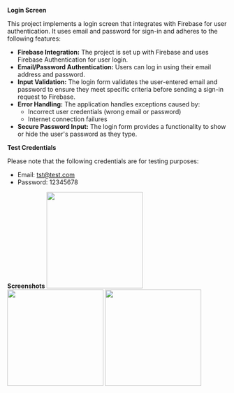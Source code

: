 **Login Screen**

This project implements a login screen that integrates with Firebase for user authentication. It uses email and password for sign-in and adheres to the following features:

* **Firebase Integration:** The project is set up with Firebase and uses Firebase Authentication for user login.
* **Email/Password Authentication:** Users can log in using their email address and password.
* **Input Validation:** The login form validates the user-entered email and password to ensure they meet specific criteria before sending a sign-in request to Firebase.
* **Error Handling:** The application handles exceptions caused by:
    * Incorrect user credentials (wrong email or password)
    * Internet connection failures
* **Secure Password Input:** The login form provides a functionality to show or hide the user's password as they type.

**Test Credentials**

Please note that the following credentials are for testing purposes:
* Email: tst@test.com
* Password: 12345678

**Screenshots**
<img src="https://github.com/user-attachments/assets/907f0387-edbb-400c-85fe-d7dca4aa5e6a" width="220"/>
<img src="https://github.com/user-attachments/assets/62c472eb-bd82-416e-8c47-691fad0b8f2a" width="220"/>
<img src="https://github.com/user-attachments/assets/d80a887c-bb40-412d-9734-ce22b8ed5a4c" width="220"/>
